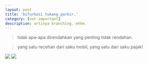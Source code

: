 ```yaml
---
layout: post
title: 'bifurkasi tukang parkir.'
category: [not-important]
description: artinya branching. ehhe.
---
```

>tidak apa-apa direndahkan yang penting tidak rendahan.

>yang satu recehan dari saku mobil, yang satu dari saku pajak!

 
![](https://i.imgur.com/x8Jz1YN.png)
![](https://i.imgur.com/klkvBBW.png)



